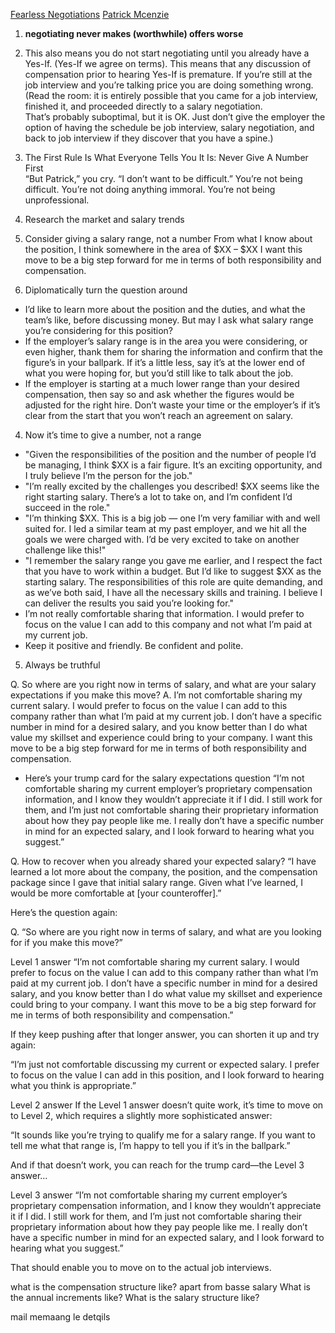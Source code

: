 [Fearless Negotiations](https://fearlesssalarynegotiation.com/salary-expectations-interview-question/)
[Patrick Mcenzie](https://www.kalzumeus.com/2012/01/23/salary-negotiation/)

1. **negotiating never makes (worthwhile) offers worse**    
2. This also means you do not start negotiating until you already have a Yes-If. (Yes-If we agree on terms). 
This means that any discussion of compensation prior to hearing Yes-If is premature.  If you’re still at the job interview and you’re talking price you are doing something wrong.  
(Read the room: it is entirely possible that you came for a job interview, finished it, and proceeded directly to a salary negotiation.  
That’s probably suboptimal, but it is OK.  Just don’t give the employer the option of having the schedule be job interview,
 salary negotiation, and back to job interview if they discover that you have a spine.)     
3. The First Rule Is What Everyone Tells You It Is: Never Give A Number First       
“But Patrick,” you cry.  “I don’t want to be difficult.”  You’re not being difficult.  You’re not doing anything immoral.  You’re not being unprofessional.     




1. Research the market and salary trends
2. Consider giving a salary range, not a number
From what I know about the position, I think somewhere in the area of $XX – $XX
I want this move to be a big step forward for me in terms of both responsibility and compensation.
3. Diplomatically turn the question around
- I’d like to learn more about the position and the duties, and what the team’s like, before discussing money. But may I ask what salary range you’re considering for this position?
- If the employer’s salary range is in the area you were considering, or even higher, thank them for sharing the information and confirm that the figure’s in your ballpark. If it’s a little less, say it’s at the lower end of what you were hoping for, but you’d still like to talk about the job.
- If the employer is starting at a much lower range than your desired compensation, then say so and ask whether the figures would be adjusted for the right hire. Don’t waste your time or the employer’s if it’s clear from the start that you won’t reach an agreement on salary.
4. Now it’s time to give a number, not a range
- "Given the responsibilities of the position and the number of people I’d be managing, I think $XX is a fair figure. It’s an exciting opportunity, and I truly believe I’m the person for the job."
- "I’m really excited by the challenges you described! $XX seems like the right starting salary. There’s a lot to take on, and I’m confident I’d succeed in the role."
- "I’m thinking $XX. This is a big job — one I’m very familiar with and well suited for. I led a similar team at my past employer, and we hit all the goals we were charged with. I’d be very excited to take on another challenge like this!"
- "I remember the salary range you gave me earlier, and I respect the fact that you have to work within a budget. But I’d like to suggest $XX as the starting salary. The responsibilities of this role are quite demanding, and as we’ve both said, I have all the necessary skills and training. I believe I can deliver the results you said you’re looking for."
- I’m not really comfortable sharing that information. I would prefer to focus on the value I can add to this company and not what I’m paid at my current job.
- Keep it positive and friendly. Be confident and polite.
5. Always be truthful

Q. So where are you right now in terms of salary, and what are your salary expectations if you make this move?
A. I’m not comfortable sharing my current salary. I would prefer to focus on the value I can add to this company rather than what I’m paid at my current job. I don’t have a specific number in mind for a desired salary, and you know better than I do what value my skillset and experience could bring to your company. I want this move to be a big step forward for me in terms of both responsibility and compensation.


- Here’s your trump card for the salary expectations question
“I’m not comfortable sharing my current employer’s proprietary compensation information, and I know they wouldn’t appreciate it if I did. I still work for them, and I’m just not comfortable sharing their proprietary information about how they pay people like me. I really don’t have a specific number in mind for an expected salary, and I look forward to hearing what you suggest.”

Q. How to recover when you already shared your expected salary?
“I have learned a lot more about the company, the position, and the compensation package since I gave that initial salary range. Given what I’ve learned, I would be more comfortable at [your counteroffer].”



Here’s the question again:

Q. “So where are you right now in terms of salary, and what are you looking for if you make this move?”

Level 1 answer
“I’m not comfortable sharing my current salary. I would prefer to focus on the value I can add to this company rather than what I’m paid at my current job. I don’t have a specific number in mind for a desired salary, and you know better than I do what value my skillset and experience could bring to your company. I want this move to be a big step forward for me in terms of both responsibility and compensation.”

If they keep pushing after that longer answer, you can shorten it up and try again:

“I’m just not comfortable discussing my current or expected salary. I prefer to focus on the value I can add in this position, and I look forward to hearing what you think is appropriate.”

Level 2 answer
If the Level 1 answer doesn’t quite work, it’s time to move on to Level 2, which requires a slightly more sophisticated answer:

“It sounds like you’re trying to qualify me for a salary range. If you want to tell me what that range is, I’m happy to tell you if it’s in the ballpark.”

And if that doesn’t work, you can reach for the trump card—the Level 3 answer…

Level 3 answer
“I’m not comfortable sharing my current employer’s proprietary compensation information, and I know they wouldn’t appreciate it if I did. I still work for them, and I’m just not comfortable sharing their proprietary information about how they pay people like me. I really don’t have a specific number in mind for an expected salary, and I look forward to hearing what you suggest.”

That should enable you to move on to the actual job interviews.


what is the compensation structure like? apart from basse salary
What is the annual increments like?
What is the salary structure like?

mail memaang le detqils








